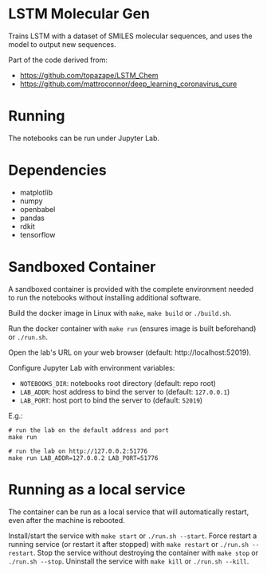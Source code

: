 # LSTM Molecular Gen

Trains LSTM with a dataset of SMILES molecular sequences, and uses the model to output new sequences.



Part of the code derived from:
- https://github.com/topazape/LSTM_Chem
- https://github.com/mattroconnor/deep_learning_coronavirus_cure

# Running

The notebooks can be run under Jupyter Lab.

# Dependencies
- matplotlib
- numpy
- openbabel
- pandas
- rdkit
- tensorflow

# Sandboxed Container

A sandboxed container is provided with the complete environment needed to run
the notebooks without installing additional software.

Build the docker image in Linux with `make`, `make build` or `./build.sh`.

Run the docker container with `make run` (ensures image is built beforehand) or `./run.sh`.

Open the lab's URL on your web browser (default: http://localhost:52019).

Configure Jupyter Lab with environment variables:
- `NOTEBOOKS_DIR`: notebooks root directory (default: repo root)
- `LAB_ADDR`: host address to bind the server to (default: `127.0.0.1`)
- `LAB_PORT`: host port to bind the server to (default: `52019`)

E.g.:
```
# run the lab on the default address and port
make run

# run the lab on http://127.0.0.2:51776
make run LAB_ADDR=127.0.0.2 LAB_PORT=51776
```

# Running as a local service

The container can be run as a local service that will automatically restart,
even after the machine is rebooted.

Install/start the service with `make start` or `./run.sh --start`.
Force restart a running service (or restart it after stopped) with `make restart` or `./run.sh --restart`.
Stop the service without destroying the container with `make stop` or `./run.sh --stop`.
Uninstall the service with `make kill` or `./run.sh --kill`.
